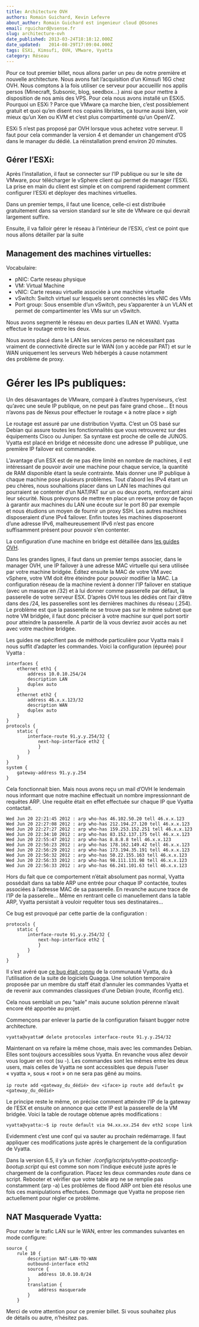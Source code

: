 ```yaml
---
title: Architecture OVH
authors: Romain Guichard, Kevin Lefevre
about_author: Romain Guichard est ingenieur cloud @Osones
email: rguichard@vsense.fr
slug: architecture-ovh
date_published: 2013-03-24T18:18:12.000Z
date_updated:   2014-08-29T17:09:04.000Z
tags: ESXi, Kimsufi, OVH, VMware, Vyatta
category: Réseau
---
```



Pour ce tout premier billet, nous allons parler un peu de notre première et nouvelle architecture. Nous avons fait l’acquisition d’un Kimsufi 16G chez OVH. Nous comptons à la fois utiliser ce serveur pour accueillir nos applis persos (Minecraft, Subsonic, blog, seedbox…) ainsi que pour mettre à disposition de nos amis des VPS. Pour cela nous avons installé un ESXi5. Pourquoi un ESXi ? Parce que VMware ça marche bien, c’est possiblement gratuit et quoi qu’en disent nos copains libristes, ça tourne aussi bien, voir mieux qu’un Xen ou KVM et c’est plus compartimenté qu’un OpenVZ.

ESXi 5 n’est pas proposé par OVH lorsque vous achetez votre serveur. Il faut pour cela commander la version 4 et demander un changement d’OS dans le manager du dédié. La réinstallation prend environ 20 minutes.

## Gérer l’ESXi:

Après l’installation, il faut se connecter sur l’IP publique ou sur le site de VMware, pour télécharger le vSphere client qui permet de manager l’ESXi. La prise en main du client est simple et on comprend rapidement comment configurer l’ESXi et déployer des machines virtuelles.

Dans un premier temps, il faut une licence, celle-ci est distribuée gratuitement dans sa version standard sur le site de VMware ce qui devrait largement suffire.

Ensuite, il va falloir gérer le réseau à l’intérieur de l’ESXi, c’est ce point que nous allons détailler par la suite


## Management des machines virtuelles:

Vocabulaire:

- pNIC: Carte reseau physique
- VM: Virtual Machine
- vNIC: Carte reseau virtuelle associée à une machine virtuelle
- vSwitch: Switch virtuel sur lesquels seront connectés les vNIC des VMs
- Port group: Sous ensemble d’un vSwitch, peu s’apparenter à un VLAN et permet de compartimenter les VMs sur un vSwitch.

Nous avons segmenté le réseau en deux parties (LAN et WAN). Vyatta effectue le routage entre les deux.

Nous avons placé dans le LAN les services perso ne nécessitant pas vraiment de connectivité directe sur le WAN (on y accède par PAT) et sur le WAN uniquement les serveurs Web hébergés à cause notamment des problème de proxy.


# Gérer les IPs publiques:

Un des désavantages de VMware, comparé à d’autres hyperviseurs, c’est qu’avec une seule IP publique, on ne peut pas faire grand chose… Et nous n’avons pas de Nexus pour effectuer le routage « à notre place » *sigh*

Le routage est assuré par une distribution Vyatta. C’est un OS basé sur Debian qui assure toutes les fonctionnalités que vous retrouverez sur des équipements Cisco ou Juniper. Sa syntaxe est proche de celle de JUNOS. Vyatta est placé en bridge et nécessite donc une adresse IP publique, une première IP failover est commandée.

L’avantage d’un ESX est de ne pas être limité en nombre de machines, il est intéressant de pouvoir avoir une machine pour chaque service, la quantité de RAM disponible étant la seule contrainte. Mais donner une IP publique à chaque machine pose plusieurs problèmes. Tout d’abord les IPv4 étant un peu chères, nous souhaitions placer dans un LAN les machines qui pourraient se contenter d’un NAT/PAT sur un ou deux ports, renforcant ainsi leur sécurité. Nous prévoyons de mettre en place un reverse proxy de façon à garantir aux machines du LAN une écoute sur le port 80 par exemple et nous étudions un moyen de fournir un proxy SSH. Les autres machines disposeraient d’une IPv4 failover. Enfin toutes les machines disposeront d’une adresse IPv6, malheureusement IPv6 n’est pas encore suffisamment présent pour pouvoir s’en contenter.

La configuration d’une machine en bridge est détaillée dans [les guides OVH](http://guide.ovh.com/BridgeClient).

Dans les grandes lignes, il faut dans un premier temps associer, dans le manager OVH, une IP failover à une adresse MAC virtuelle qui sera utilisée par votre machine bridgée. Éditez ensuite la MAC de votre VM avec vSphere, votre VM doit être éteindre pour pouvoir modifier la MAC.
 La configuration réseau de la machine revient à donner l’IP failover en statique (avec un masque en /32) et à lui donner comme passerelle par défaut, la passerelle de votre serveur ESX. D’après OVH tous les dédiés ont l’air d’être dans des /24, les passerelles sont les dernières machines du réseau (.254). Le problème est que la passerelle ne se trouve pas sur le même subnet que notre VM bridgée, il faut donc préciser à votre machine sur quel port sortir pour atteindre la passerelle. A partir de là vous devriez avoir accès au net avec votre machine bridgée.

Les guides ne spécifient pas de méthode particulière pour Vyatta mais il nous suffit d’adapter les commandes. Voici la configuration (épurée) pour Vyatta :

```
interfaces {    
    ethernet eth1 {       
        address 10.0.10.254/24       
        description LAN       
        duplex auto   
    }    
    ethernet eth2 {       
        address 46.x.x.123/32       
        description WAN       
        duplex auto    
    }
}
protocols {    
    static {       
        interface-route 91.y.y.254/32 {          
            next-hop-interface eth2 {          
            }       
        }    
    }
}
system {    
    gateway-address 91.y.y.254
}
```

Cela fonctionnait bien. Mais nous avons reçu un mail d’OVH le lendemain nous informant que notre machine effectuait un nombre impressionnant de requêtes ARP. Une requête était en effet effectuée sur chaque IP que Vyatta contactait.

```
Wed Jun 20 22:21:45 2012 : arp who-has 46.102.50.20 tell 46.x.x.123
Wed Jun 20 22:27:08 2012 : arp who-has 212.194.27.120 tell 46.x.x.123
Wed Jun 20 22:27:27 2012 : arp who-has 159.253.152.251 tell 46.x.x.123
Wed Jun 20 22:34:10 2012 : arp who-has 83.152.137.175 tell 46.x.x.123
Wed Jun 20 22:55:47 2012 : arp who-has 8.8.8.8 tell 46.x.x.123
Wed Jun 20 22:56:23 2012 : arp who-has 178.162.149.42 tell 46.x.x.123
Wed Jun 20 22:56:29 2012 : arp who-has 173.194.35.191 tell 46.x.x.123
Wed Jun 20 22:56:32 2012 : arp who-has 50.22.155.163 tell 46.x.x.123
Wed Jun 20 22:56:33 2012 : arp who-has 98.111.131.98 tell 46.x.x.123
Wed Jun 20 22:56:33 2012 : arp who-has 66.241.101.63 tell 46.x.x.123
```

Hors du fait que ce comportement n’était absolument pas normal, Vyatta possédait dans sa table ARP une entrée pour chaque IP contactée, toutes associées à l’adresse MAC de sa passerelle. En revanche aucune trace de l’IP de la passerelle… Même en rentrant celle ci manuellement dans la table ARP, Vyatta persistait à vouloir requêter tous ses destinataires…

Ce bug est provoqué par cette partie de la configuration :
```
protocols {    
    static {       
        interface-route 91.y.y.254/32 {          
            next-hop-interface eth2 {          
            }       
        }    
    }  
}
```

Il s’est avéré que [ce bug était connu](https://bugzilla.vyatta.com/show_bug.cgi?id=6974) de la communauté Vyatta, du à l’utilisation de la suite de logiciels Quagga. Une solution temporaire proposée par un membre du staff était d’annuler les commandes Vyatta et de revenir aux commandes classiques d’une Debian (route, ifconfig etc).

Cela nous semblait un peu “sale” mais aucune solution pérenne n’avait encore été apportée au projet.

Commençons par enlever la partie de la configuration faisant bugger notre architecture.

`vyatta@vyatta# delete protocoles interface-route 91.y.y.254/32`

Maintenant on va refaire la même chose, mais avec les commandes Debian. Elles sont toujours accessibles sous Vyatta. En revanche vous allez devoir vous loguer en root (su -). Les commandes sont les mêmes entre les deux users, mais celles de Vyatta ne sont accessibles que depuis l’user « vyatta », sous « root » on ne sera pas gêné au moins.

`ip route add <gateway_du_dédié> dev <iface>`
`ip route add default gw <gateway_du_dédié>`

Le principe reste le même, on précise comment atteindre l’IP de la gateway de l’ESX et ensuite on annonce que cette IP est la passerelle de la VM bridgée. Voici la table de routage obtenue après modifications :

`vyatta@vyatta:~$ ip route default via 94.xx.xx.254 dev eth2 scope link`

Evidemment c’est une conf qui va sauter au prochain redémarrage. Il faut appliquer ces modifications juste après le chargement de la configuration de Vyatta.

Dans la version 6.5, il y’a un fichier  _/config/scripts/vyatta-postconfig-bootup.script_ qui est comme son nom l’indique exécuté juste après le chargement de la configuration. Placez les deux commandes *route* dans ce script. Rebooter et vérifier que votre table arp ne se remplie pas constamment (arp -a)
 Les problèmes de flood ARP ont bien été résolus une fois ces manipulations effectuées. Dommage que Vyatta ne propose rien actuellement pour régler ce problème.


## NAT Masquerade Vyatta:

Pour router le trafic LAN sur le WAN, entrer les commandes suivantes en mode configure:

```
source {
    rule 10 {
        description NAT-LAN-TO-WAN
        outbound-interface eth2
        source {
            address 10.0.10.0/24
        }
        translation {
            address masquerade
        }
    }
```

Merci de votre attention pour ce premier billet. Si vous souhaitez plus de détails ou autre, n’hésitez pas.
